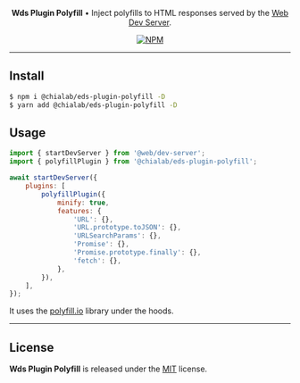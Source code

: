 <p align="center">
    <strong>Wds Plugin Polyfill</strong> • Inject polyfills to HTML responses served by the <a href="https://modern-web.dev/docs/dev-server/overview/">Web Dev Server</a>.
</p>

<p align="center">
    <a href="https://www.npmjs.com/package/@chialab/eds-plugin-polyfill"><img alt="NPM" src="https://img.shields.io/npm/v/@chialab/eds-plugin-polyfill.svg?style=flat-square"></a>
</p>

---

## Install

```sh
$ npm i @chialab/eds-plugin-polyfill -D
$ yarn add @chialab/eds-plugin-polyfill -D
```

## Usage

```js
import { startDevServer } from '@web/dev-server';
import { polyfillPlugin } from '@chialab/eds-plugin-polyfill';

await startDevServer({
    plugins: [
        polyfillPlugin({
            minify: true,
            features: {
                'URL': {},
                'URL.prototype.toJSON': {},
                'URLSearchParams': {},
                'Promise': {},
                'Promise.prototype.finally': {},
                'fetch': {},
            },
        }),
    ],
});
```

It uses the [polyfill.io](https://github.com/Financial-Times/polyfill-library) library under the hoods.

---

## License

**Wds Plugin Polyfill** is released under the [MIT](https://github.com/chialab/rna/blob/main/packages/eds-plugin-polyfill/LICENSE) license.
